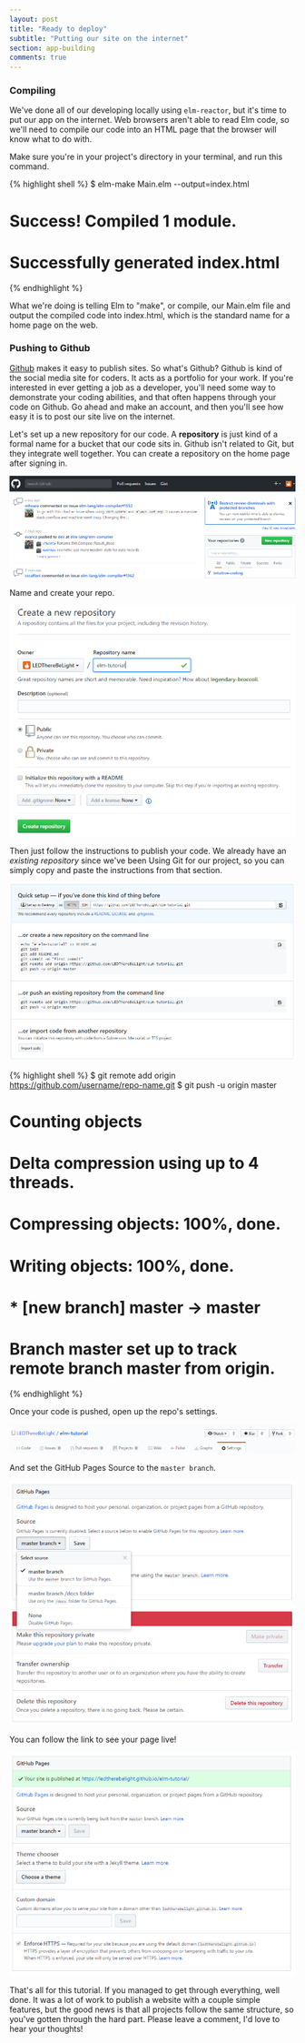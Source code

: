 ```yaml
---
layout: post
title: "Ready to deploy"
subtitle: "Putting our site on the internet"
section: app-building
comments: true
---
```


### Compiling

We've done all of our developing locally using `elm-reactor`, but it's time to put our app on the internet. Web browsers aren't able to read Elm code, so we'll need to compile our code into an HTML page that the browser will know what to do with.

Make sure you're in your project's directory in your terminal, and run this command.

{% highlight shell %}
$ elm-make Main.elm --output=index.html
# Success! Compiled 1 module.
# Successfully generated index.html
{% endhighlight %}

What we're doing is telling Elm to "make", or compile, our Main.elm file and output the compiled code into index.html, which is the standard name for a home page on the web.

### Pushing to Github

[Github](https://github.com/) makes it easy to publish sites. So what's Github? Github is kind of the social media site for coders. It acts as a portfolio for your work. If you're interested in ever getting a job as a developer, you'll need some way to demonstrate your coding abilities, and that often happens through your code on Github. Go ahead and make an account, and then you'll see how easy it is to post our site live on the internet.

Let's set up a new repository for our code. A **repository** is just kind of a formal name for a bucket that our code sits in. Github isn't related to Git, but they integrate well together. You can create a repository on the home page after signing in.

![new repository](images/github.png)

Name and create your repo.

![create repo](images/new-repository.png)

Then just follow the instructions to publish your code. We already have an *existing repository* since we've been Using Git for our project, so you can simply copy and paste the instructions from that section.

![existing repo](images/existing-repository.png)

{% highlight shell %}
$ git remote add origin https://github.com/username/repo-name.git
$ git push -u origin master
# Counting objects
# Delta compression using up to 4 threads.
# Compressing objects: 100%, done.
# Writing objects: 100%, done.
# * [new branch]     master -> master
# Branch master set up to track remote branch master from origin.
{% endhighlight %}

Once your code is pushed, open up the repo's settings.

![settings](images/github-settings.png)

And set the GitHub Pages Source to the `master branch`.

![settings](images/github-pages-branch.png)

You can follow the link to see your page live!

![settings](images/github-pages-link.png)

That's all for this tutorial. If you managed to get through everything, well done. It was a lot of work to publish a website with a couple simple features, but the good news is that all projects follow the same structure, so you've gotten through the hard part. Please leave a comment, I'd love to hear your thoughts!
